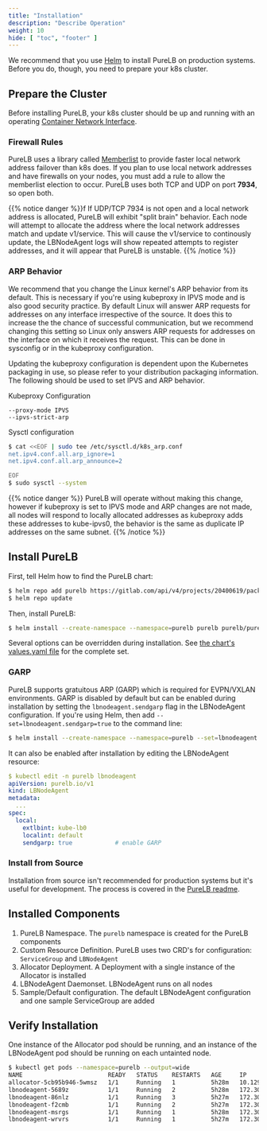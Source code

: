 ```yaml
---
title: "Installation"
description: "Describe Operation"
weight: 10
hide: [ "toc", "footer" ]
---
```


We recommend that you use [Helm](https://helm.sh/) to install PureLB on production systems. Before you do, though, you need to prepare your k8s cluster.

## Prepare the Cluster
Before installing PureLB, your k8s cluster should be up and running with an operating [Container Network Interface](https://www.redhat.com/sysadmin/cni-kubernetes).

### Firewall Rules
PureLB uses a library called [Memberlist](https://github.com/hashicorp/memberlist) to provide faster local network address failover than k8s does.  If you plan to use local network addresses and have firewalls on your nodes, you must add a rule to allow the memberlist election to occur. PureLB uses both TCP and UDP on port **7934**, so open both.

{{% notice danger %}}f
If UDP/TCP 7934 is not open and a local network address is allocated, PureLB will exhibit "split brain" behavior.  Each node will attempt to allocate the address where the local network addresses match and update v1/service.  This will cause the v1/service to continously update, the LBNodeAgent logs will show repeated attempts to register addresses, and it will appear that PureLB is unstable.
{{% /notice %}}

### ARP Behavior
We recommend that you change the Linux kernel's ARP behavior from its default.  This is necessary if you're using kubeproxy in IPVS mode and is also good security practice. By default Linux will answer ARP requests for addresses on any interface irrespective of the source. It does this to increase the the chance of successful communication, but we recommend changing this setting so Linux only answers ARP requests for addresses on the interface on which it receives the request. This can be done in sysconfig or in the kubeproxy configuration.

Updating the kubeproxy configuration is dependent upon the Kubernetes packaging in use, so please refer to your distribution packaging information.  The following should be used to set IPVS and ARP behavior.

Kubeproxy Configuration

```plaintext
--proxy-mode IPVS
--ipvs-strict-arp
```

Sysctl configuration
```sh
$ cat <<EOF | sudo tee /etc/sysctl.d/k8s_arp.conf
net.ipv4.conf.all.arp_ignore=1
net.ipv4.conf.all.arp_announce=2

EOF
$ sudo sysctl --system
```
{{% notice danger %}}
PureLB will operate without making this change, however if kubeproxy is set to IPVS mode and ARP changes are not made, all nodes will respond to locally allocated addresses as kubeproxy adds these addresses to kube-ipvs0, the behavior is the same as duplicate IP addresses on the same subnet.
{{% /notice %}}

## Install PureLB

First, tell Helm how to find the PureLB chart:
```sh
$ helm repo add purelb https://gitlab.com/api/v4/projects/20400619/packages/helm/stable
$ helm repo update
```
Then, install PureLB:
```sh
$ helm install --create-namespace --namespace=purelb purelb purelb/purelb
```
Several options can be overridden during installation. See [the chart's values.yaml file](https://gitlab.com/purelb/purelb/-/blob/main/build/helm/purelb/values.yaml?ref_type=heads) for the complete set.

### GARP
PureLB supports gratuitous ARP (GARP) which is required for EVPN/VXLAN environments. GARP is disabled by default but can be enabled during installation by setting the `lbnodeagent.sendgarp` flag in the LBNodeAgent configuration. If you're using Helm, then add `--set=lbnodeagent.sendgarp=true` to the command line:

```sh
$ helm install --create-namespace --namespace=purelb --set=lbnodeagent.sendgarp=true purelb purelb/purelb

```
It can also be enabled after installation by editing the LBNodeAgent resource:

``` yaml
$ kubectl edit -n purelb lbnodeagent
apiVersion: purelb.io/v1
kind: LBNodeAgent
metadata:
  ...
spec:
  local:
    extlbint: kube-lb0
    localint: default
    sendgarp: true            # enable GARP

```

### Install from Source
Installation from source isn't recommended for production systems but it's useful for development. The process is covered in the [PureLB readme](https://gitlab.com/purelb/purelb).

## Installed Components
1. PureLB Namespace.  The `purelb` namespace is created for the PureLB components
1. Custom Resource Definition.  PureLB uses two CRD's for configuration: `ServiceGroup` and `LBNodeAgent`
1. Allocator Deployment.  A Deployment with a single instance of the Allocator is installed
1. LBNodeAgent Daemonset.  LBNodeAgent runs on all nodes
1. Sample/Default configuration.  The default LBNodeAgent configuration and one sample ServiceGroup are added

## Verify Installation
One instance of the Allocator pod should be running, and an instance of the LBNodeAgent pod should be running on each untainted node.

```sh
$ kubectl get pods --namespace=purelb --output=wide
NAME                        READY   STATUS    RESTARTS   AGE     IP               NODE        NOMINATED NODE   READINESS GATES
allocator-5cb95b946-5wmsz   1/1     Running   1          5h28m   10.129.3.152     purelb2-4   <none>           <none>
lbnodeagent-5689z           1/1     Running   2          5h28m   172.30.250.101   purelb2-3   <none>           <none>
lbnodeagent-86nlz           1/1     Running   3          5h27m   172.30.250.104   purelb2-1   <none>           <none>
lbnodeagent-f2cmb           1/1     Running   2          5h27m   172.30.250.103   purelb2-2   <none>           <none>
lbnodeagent-msrgs           1/1     Running   1          5h28m   172.30.250.105   purelb2-5   <none>           <none>
lbnodeagent-wrvrs           1/1     Running   1          5h27m   172.30.250.102   purelb2-4   <none>           <none>
```
